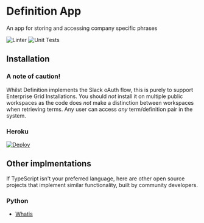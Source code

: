 # Definition App

An app for storing and accessing company specific phrases

![Linter](https://github.com/slackapi/definition-app/workflows/Linter/badge.svg)
![Unit Tests](https://github.com/slackapi/definition-app/workflows/Unit%20Tests/badge.svg)

## Installation

### A note of caution!

Whilst Definition implements the Slack oAuth flow, this is purely to support Enterprise Grid Installations. You should *not* install it on multiple public workspaces as the code does *not* make a distinction between workspaces when retrieving terms. Any user can access *any* term/definition pair in the system.

### Heroku
[![Deploy](https://www.herokucdn.com/deploy/button.svg)](https://heroku.com/deploy?template=https://github.com/slackapi/definition-app)

## Other implmentations

If TypeScript isn't your preferred language, here are other open source projects that implement similar functionality, built by community developers.

### Python
- [Whatis](https://github.com/wooddar/whatis)
